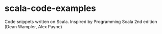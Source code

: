 # scala-code-examples
Code snippets written on Scala. Inspired by Programming Scala 2nd edition (Dean Wampler, Alex Payne)
